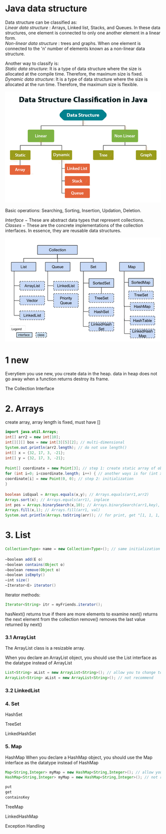 # Java data structure
Data structure can be classified as:  
*Linear data structure* :  Arrays, Linked list, Stacks, and Queues. In these data structures, one element is connected to only one another element in a linear form.  
*Non-linear data structure* :  trees and graphs.  When one element is connected to the 'n' number of elements known as a non-linear data structure.  

Another way to classify is:  
*Static data structure*: It is a type of data structure where the size is allocated at the compile time. Therefore, the maximum size is fixed.  
*Dynamic data structure*: It is a type of data structure where the size is allocated at the run time. Therefore, the maximum size is flexible.  

![data struture classification](/5-java/ds0.jpg)

Basic operations: Searching, Sorting, Insertion, Updation, Deletion.  

*Interface* − These are abstract data types that represent collections.
*Classes* − These are the concrete implementations of the collection interfaces. In essence, they are reusable data structures.

![all data struture](/5-java/ds1.png)


# 1 new
Everytiem you use new, you create data in the heap. data in heap does not go away when a function returns destroy its frame.

The Collection Interface










# 2. Arrays
create array, array length is fixed, must have []
```java
import java.util.Arrays;
int[] arr2 = new int[10];
int[][][] box = new int[3][5][2]; // multi-dimensional
System.out.println(arr2.length); // do not use length()
int[] x = {32, 17, 3, -21};
int[] y = {32, 17, 3, -21}; 

Point[] coordinate = new Point[3]; // step 1: create static array of objects
for (int i=0; i<coordinate.length; i++) { // another ways is for (int x:coordinate) {}
coordinate[i] = new Point(0, 0); // step 2: initialization
}

boolean isEqual = Arrays.equals(x,y); // Arrays.equals(arr1,arr2)
Arrays.sort(x);	// Arrays.equals(arr1), inplace
int pos = Arrays.binarySearch(x,10); // Arrays.binarySearch(arr1,key), < 0 if not found
Arrays.fill(x,1); // Arrays.fill(arr1, val)
System.out.println(Arrays.toString(arr)); // for print, get "[1, 1, 1, 1]"
```

# 3. List
```java
Collection<Type> name = new Collection<Type>(); // same initialization

–boolean add(E o)
–boolean contains(Object o)
–boolean remove(Object o)
–boolean isEmpty()
–int size()
–Iterator<E> iterator()
```

Iterator methods:
```java
Iterator<String> itr = myFriends.iterator();
```
hasNext() returns true if there are more elements to examine
next() returns the next element from the collection
remove() removes the last value returned by next()


### 3.1 ArrayList
The ArrayList class is a resizable array.



When you declare an ArrayList object, you should use the List interface as the datatype instead of ArrayList
```java
List<String> aList = new ArrayList<String>(); // allow you to change to a LinkedList implementation in the future by changing a single line of code!
ArrayList<String> aList = new ArrayList<String>(); // not recommend
```

### 3.2 LinkedList



### 4. Set

HashSet

TreeSet

LinkedHashSet




### 5. Map

HashMap
When you declare a HashMap object, you should use the Map interface as the datatype instead of HashMap
```java
Map<String,Integer> myMap = new HashMap<String,Integer>(); // allow you to change to a TreeMap implementation in the future by changing a single line of code!
HashMap<String,Integer> myMap = new HashMap<String,Integer>(); // not recommend
```


```java
put
get 
containsKey
```

TreeMap

LinkedHashMap



Exception Handling
